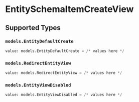 # EntitySchemaItemCreateView


## Supported Types

### `models.EntityDefaultCreate`

```python
value: models.EntityDefaultCreate = /* values here */
```

### `models.RedirectEntityView`

```python
value: models.RedirectEntityView = /* values here */
```

### `models.EntityViewDisabled`

```python
value: models.EntityViewDisabled = /* values here */
```

